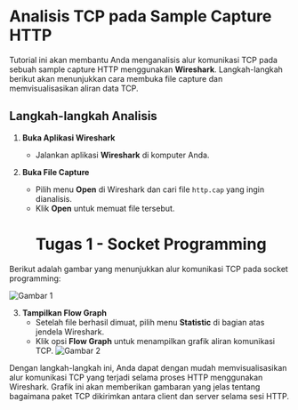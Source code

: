 # Analisis TCP pada Sample Capture HTTP

Tutorial ini akan membantu Anda menganalisis alur komunikasi TCP pada sebuah sample capture HTTP menggunakan **Wireshark**. Langkah-langkah berikut akan menunjukkan cara membuka file capture dan memvisualisasikan aliran data TCP.

## Langkah-langkah Analisis

1. **Buka Aplikasi Wireshark**
   - Jalankan aplikasi **Wireshark** di komputer Anda.

2. **Buka File Capture**
   - Pilih menu **Open** di Wireshark dan cari file `http.cap` yang ingin dianalisis.
   - Klik **Open** untuk memuat file tersebut.
     # Tugas 1 - Socket Programming

Berikut adalah gambar yang menunjukkan alur komunikasi TCP pada socket programming:

![Gambar 1](https://github.com/Harrydhe/Tugas2/blob/main/assets/gambar1.jpg)


3. **Tampilkan Flow Graph**
   - Setelah file berhasil dimuat, pilih menu **Statistic** di bagian atas jendela Wireshark.
   - Klik opsi **Flow Graph** untuk menampilkan grafik aliran komunikasi TCP.
     ![Gambar 2](https://github.com/Harrydhe/Tugas2/blob/main/assets/gambar2.jpg)


Dengan langkah-langkah ini, Anda dapat dengan mudah memvisualisasikan alur komunikasi TCP yang terjadi selama proses HTTP menggunakan Wireshark. Grafik ini akan memberikan gambaran yang jelas tentang bagaimana paket TCP dikirimkan antara client dan server selama sesi HTTP.


